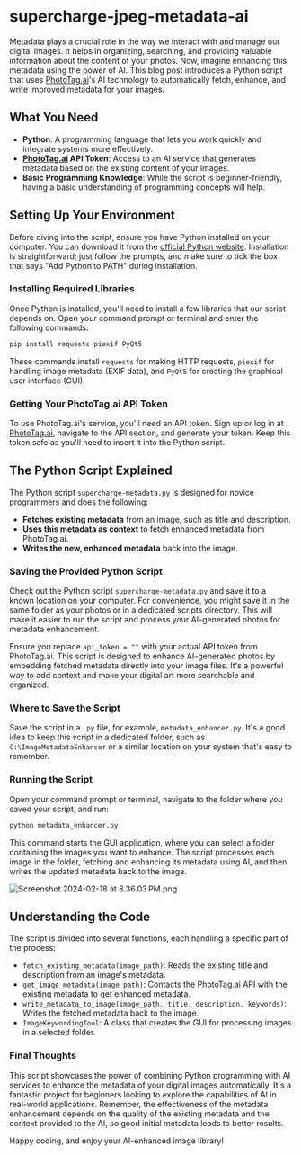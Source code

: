 # supercharge-jpeg-metadata-ai

Metadata plays a crucial role in the way we interact with and manage our digital images. It helps in organizing, searching, and providing valuable information about the content of your photos. Now, imagine enhancing this metadata using the power of AI. This blog post introduces a Python script that uses [PhotoTag.ai](https://phototag.ai/)'s AI technology to automatically fetch, enhance, and write improved metadata for your images.

## What You Need
- **Python**: A programming language that lets you work quickly and integrate systems more effectively.
- **[PhotoTag.ai](https://phototag.ai/) API Token**: Access to an AI service that generates metadata based on the existing content of your images.
- **Basic Programming Knowledge**: While the script is beginner-friendly, having a basic understanding of programming concepts will help.

## Setting Up Your Environment
Before diving into the script, ensure you have Python installed on your computer. You can download it from the [official Python website](https://www.python.org/downloads/). Installation is straightforward; just follow the prompts, and make sure to tick the box that says "Add Python to PATH" during installation.

### Installing Required Libraries
Once Python is installed, you'll need to install a few libraries that our script depends on. Open your command prompt or terminal and enter the following commands:

```bash
pip install requests piexif PyQt5
```

These commands install `requests` for making HTTP requests, `piexif` for handling image metadata (EXIF data), and `PyQt5` for creating the graphical user interface (GUI).

### Getting Your PhotoTag.ai API Token
To use PhotoTag.ai's service, you'll need an API token. Sign up or log in at [PhotoTag.ai](https://phototag.ai/), navigate to the API section, and generate your token. Keep this token safe as you'll need to insert it into the Python script.

## The Python Script Explained
The Python script `supercharge-metadata.py` is designed for novice programmers and does the following:
- **Fetches existing metadata** from an image, such as title and description.
- **Uses this metadata as context** to fetch enhanced metadata from PhotoTag.ai.
- **Writes the new, enhanced metadata** back into the image.

### Saving the Provided Python Script

Check out the Python script `supercharge-metadata.py` and save it to a known location on your computer. For convenience, you might save it in the same folder as your photos or in a dedicated scripts directory. This will make it easier to run the script and process your AI-generated photos for metadata enhancement.

Ensure you replace `api_token = ""` with your actual API token from PhotoTag.ai. This script is designed to enhance AI-generated photos by embedding fetched metadata directly into your image files. It's a powerful way to add context and make your digital art more searchable and organized.

### Where to Save the Script
Save the script in a `.py` file, for example, `metadata_enhancer.py`. It's a good idea to keep this script in a dedicated folder, such as `C:\ImageMetadataEnhancer` or a similar location on your system that's easy to remember.

### Running the Script
Open your command prompt or terminal, navigate to the folder where you saved your script, and run:

```bash
python metadata_enhancer.py
```

This command starts the GUI application, where you can select a folder containing the images you want to enhance. The script processes each image in the folder, fetching and enhancing its metadata using AI, and then writes the updated metadata back to the image.

![Screenshot 2024-02-18 at 8.36.03 PM.png](https://res.cloudinary.com/ddnugojjc/image/upload/v1708306574/Screenshot_2024_02_18_at_8_36_03_PM_b5a7d7f582.png)

## Understanding the Code
The script is divided into several functions, each handling a specific part of the process:
- `fetch_existing_metadata(image_path)`: Reads the existing title and description from an image's metadata.
- `get_image_metadata(image_path)`: Contacts the PhotoTag.ai API with the existing metadata to get enhanced metadata.
- `write_metadata_to_image(image_path, title, description, keywords)`: Writes the fetched metadata back to the image.
- `ImageKeywordingTool`: A class that creates the GUI for processing images in a selected folder.

### Final Thoughts
This script showcases the power of combining Python programming with AI services to enhance the metadata of your digital images automatically. It's a fantastic project for beginners looking to explore the capabilities of AI in real-world applications. Remember, the effectiveness of the metadata enhancement depends on the quality of the existing metadata and the context provided to the AI, so good initial metadata leads to better results.

Happy coding, and enjoy your AI-enhanced image library!
